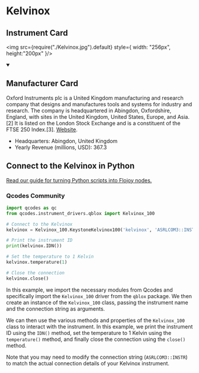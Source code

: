 
# Kelvinox

## Instrument Card

<div className="flex">

<div>



</div>

<img src={require("./Kelvinox.jpg").default} style={ width: "256px", height:"200px" }/>

</div>

>

<details open>
<summary><h2>Manufacturer Card</h2></summary>

Oxford Instruments plc is a United Kingdom manufacturing and research company that designs and manufactures tools and systems for industry and research. The company is headquartered in Abingdon, Oxfordshire, England, with sites in the United Kingdom, United States, Europe, and Asia.[2] It is listed on the London Stock Exchange and is a constituent of the FTSE 250 Index.[3]. <a href="https://www.oxinst.com/">Website</a>.

<ul>
  <li>Headquarters: Abingdon, United Kingdom</li>
  <li>Yearly Revenue (millions, USD): 367.3</li>
</ul>
</details>

## Connect to the Kelvinox in Python

[Read our guide for turning Python scripts into Flojoy nodes.](https://docs.flojoy.ai/custom-nodes/creating-custom-node/)


### Qcodes Community


```python
import qcodes as qc
from qcodes.instrument_drivers.qblox import Kelvinox_100

# Connect to the Kelvinox
kelvinox = Kelvinox_100.KeystoneKelvinox100('kelvinox', 'ASRLCOM3::INSTR')

# Print the instrument ID
print(kelvinox.IDN())

# Set the temperature to 1 Kelvin
kelvinox.temperature(1)

# Close the connection
kelvinox.close()
```

In this example, we import the necessary modules from Qcodes and specifically import the `Kelvinox_100` driver from the `qblox` package. We then create an instance of the `Kelvinox_100` class, passing the instrument name and the connection string as arguments.

We can then use the various methods and properties of the `Kelvinox_100` class to interact with the instrument. In this example, we print the instrument ID using the `IDN()` method, set the temperature to 1 Kelvin using the `temperature()` method, and finally close the connection using the `close()` method.

Note that you may need to modify the connection string (`ASRLCOM3::INSTR`) to match the actual connection details of your Kelvinox instrument.

